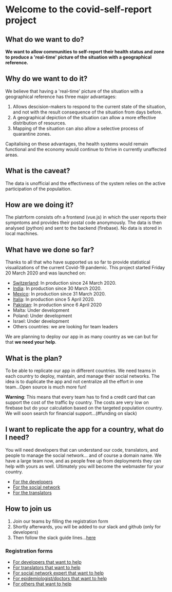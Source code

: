 # Welcome to the covid-self-report project

## What do we want to do?

**We want to allow communities to self-report their health status and zone to produce a 'real-time' picture of the situation with a geographical reference.**

## Why do we want to do it?

We believe that having a 'real-time' picture of the situation with a geographical reference has three major advantages:
  1. Allows descision-makers to respond to the current state of the situation, and not with the result consequence of the situation from days before.
  2. A geographical depiction of the situation can allow a more effective distribution of resources.
  3. Mapping of the situation can also allow a selective process of quarantine zones.

Capitalising on these advantages, the health systems would remain functional and the economy would continue to thrive in currently unaffected areas.

## What is the caveat?

The data is unofficial and the effectivness of the system relies on the active participation of the populaition. 

## How are we doing it?

The platrform consists ofn a frontend (vue.js) in which the user reports their sympntoms and provides their postal code anonymously. The data is then analysed (python) and sent to the backend (firebase). No data is stored in local machines.

## What have we done so far?

Thanks to all that who have supported us so far to provide statistical visualizations of the current Covid-19 pandemic. This project started Friday 20 March 2020 and was launched on:

- [Switzerland](https://covid-self-report.ch/): In production since 24 March 2020. 
- [India](https://covid-self-report.in/): In production since 30 March 2020. 
- [Mexico](https://covid-me-reporto.mx/): In production since 31 March 2020. 
- [Italia](https://covid-self-report.it/): In production since 5 April 2020.
- [Pakistan](https://covid-self-report.pk): In production since 6 April 2020
- Malta: Under development
- Poland: Under development
- Israel: Under development
- Others countries: we are looking for team leaders

We are planning to deploy our app in as many country as we can but for that **we need your help**.

## What is the plan?

To be able to replicate our app in different countries. We need teams in each country to deploy, maintain, and manage their social networks. The idea is to duplicate the app and not centralize all the effort in one team...Open source is much more fun!

**Warning**: This means that every team has to find a credit card that can support the cost of the traffic by country. 
The costs are very low on firebase but do your calculation based on the targeted population country.
We will soon search for financial support...(#funding on slack)

## I want to replicate the app for a country, what do I need?

You will need developers that can understand our code, translators, and people to manage the social network... and of course a domain name. We have a large team now, and as people free up from deployments they can help with yours as well. Ultimately you will become the webmaster for your country.

- [For the developers](./needs/developers.md)
- [For the social network](./needs/social-network.md)
- [For the translators](./needs/translators.md)

## How to join us

1. Join our teams by filling the registration form
2. Shortly afterwards, you will be added to our slack and github (only for developers)
3. Then follow the slack guide lines...[here](./slack.md)

### Registration forms

- [For developers that want to help](https://airtable.com/shrjcoOoloiAuTiHS)
- [For translators that want to help](https://airtable.com/shr3yx1hGdFyOVhdl)
- [For social network expert that want to help](https://airtable.com/shrJJDqvqnsZkaJjb)
- [For epidemiologist/doctors that want to help](https://airtable.com/shrhu386Tlxp8zeiq)
- [For others that want to help](https://airtable.com/shrFBmrhwXXh6TJsn)
